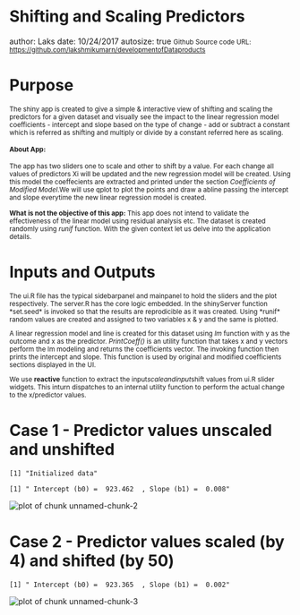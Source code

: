 Shifting and Scaling Predictors
========================================================
author: Laks
date: 10/24/2017
autosize: true
<small>
Github Source code URL: https://github.com/lakshmikumarn/developmentofDataproducts
</small>

Purpose
========================================================
<small>
The shiny app is created to give a simple & interactive view of shifting and scaling the predictors for a given dataset and visually see the impact to the linear regression model coefficients - intercept and slope based on the type of change - add or subtract a constant which is referred as shifting and multiply or divide by a constant referred here as scaling.

#### About App:
The app has two sliders one to scale and other to shift by a value. For each change all values of  predictors Xi will be updated and the new regression model will be created. Using this model the coeffecients are extracted and printed under the section *Coefficients of Modified Model*.We will use qplot to plot the points and draw a abline passing the intercept and slope everytime the new linear regression model is created.

**What is not the objective of this app:**
This app does not intend to validate the effectiveness of the linear model using residual analysis etc. The dataset is created randomly using *runif* function. With the given context let us delve into the application details.
</small>

Inputs and Outputs
========================================================
<small>
The ui.R file has the typical sidebarpanel and mainpanel to hold the sliders and the plot respectively. The server.R has the core logic embedded. In the shinyServer function *set.seed* is invoked so that the results are reprodicible as it was created. Using *runif*  random values are created and assigned to two variables x & y and the same is plotted. 

A linear regression model and line is created for this dataset using *lm* function with y as the outcome and x as the predictor. *PrintCoeff()* is an utility function that takes x and y vectors perform the lm modeling and returns the coefficients vector. The invoking function then prints the intercept and slope. This function is used by original and modified coefficients sections displayed in the UI.

We use **reactive** function to extract the input$scale and input$shift values from ui.R slider widgets. This inturn dispatches to an internal utility function to perform the actual change to the x/predictor values.

</small>

Case 1 - Predictor values unscaled and unshifted
========================================================


```
[1] "Initialized data"
```


```
[1] " Intercept (b0) =  923.462  , Slope (b1) =  0.008"
```

![plot of chunk unnamed-chunk-2](DoDappPitch-figure/unnamed-chunk-2-1.png)

Case 2 - Predictor values scaled (by 4) and shifted (by 50)
========================================================


```
[1] " Intercept (b0) =  923.365  , Slope (b1) =  0.002"
```

![plot of chunk unnamed-chunk-3](DoDappPitch-figure/unnamed-chunk-3-1.png)


